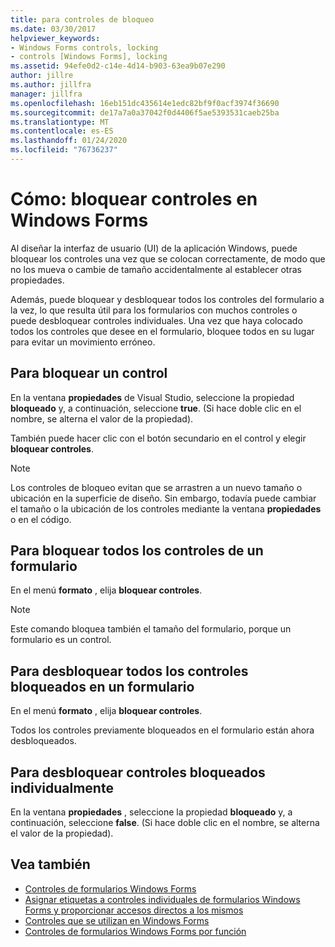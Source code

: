 ```yaml
---
title: para controles de bloqueo
ms.date: 03/30/2017
helpviewer_keywords:
- Windows Forms controls, locking
- controls [Windows Forms], locking
ms.assetid: 94efe0d2-c14e-4d14-b903-63ea9b07e290
author: jillre
ms.author: jillfra
manager: jillfra
ms.openlocfilehash: 16eb151dc435614e1edc82bf9f0acf3974f36690
ms.sourcegitcommit: de17a7a0a37042f0d4406f5ae5393531caeb25ba
ms.translationtype: MT
ms.contentlocale: es-ES
ms.lasthandoff: 01/24/2020
ms.locfileid: "76736237"
---
```

# <a name="how-to-lock-controls-to-windows-forms"></a>Cómo: bloquear controles en Windows Forms

Al diseñar la interfaz de usuario (UI) de la aplicación Windows, puede bloquear los controles una vez que se colocan correctamente, de modo que no los mueva o cambie de tamaño accidentalmente al establecer otras propiedades.

Además, puede bloquear y desbloquear todos los controles del formulario a la vez, lo que resulta útil para los formularios con muchos controles o puede desbloquear controles individuales. Una vez que haya colocado todos los controles que desee en el formulario, bloquee todos en su lugar para evitar un movimiento erróneo.

## <a name="to-lock-a-control"></a>Para bloquear un control

En la ventana **propiedades** de Visual Studio, seleccione la propiedad **bloqueado** y, a continuación, seleccione **true**. (Si hace doble clic en el nombre, se alterna el valor de la propiedad).

También puede hacer clic con el botón secundario en el control y elegir **bloquear controles**.

> [!NOTE]
> Los controles de bloqueo evitan que se arrastren a un nuevo tamaño o ubicación en la superficie de diseño. Sin embargo, todavía puede cambiar el tamaño o la ubicación de los controles mediante la ventana **propiedades** o en el código.

## <a name="to-lock-all-the-controls-on-a-form"></a>Para bloquear todos los controles de un formulario

En el menú **formato** , elija **bloquear controles**.

> [!NOTE]
> Este comando bloquea también el tamaño del formulario, porque un formulario es un control.

## <a name="to-unlock-all-locked-controls-on-a-form"></a>Para desbloquear todos los controles bloqueados en un formulario

En el menú **formato** , elija **bloquear controles**.

Todos los controles previamente bloqueados en el formulario están ahora desbloqueados.

## <a name="to-unlock-locked-controls-individually"></a>Para desbloquear controles bloqueados individualmente

En la ventana **propiedades** , seleccione la propiedad **bloqueado** y, a continuación, seleccione **false**. (Si hace doble clic en el nombre, se alterna el valor de la propiedad).

## <a name="see-also"></a>Vea también

- [Controles de formularios Windows Forms](index.md)
- [Asignar etiquetas a controles individuales de formularios Windows Forms y proporcionar accesos directos a los mismos](labeling-individual-windows-forms-controls-and-providing-shortcuts-to-them.md)
- [Controles que se utilizan en Windows Forms](controls-to-use-on-windows-forms.md)
- [Controles de formularios Windows Forms por función](windows-forms-controls-by-function.md)
